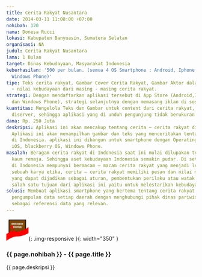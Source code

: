```yaml
---
title: Cerita Rakyat Nusantara
date: 2014-03-11 11:08:00 +07:00
nohibah: 120
nama: Donesa Rucci
lokasi: Kabupaten Banyuasin, Sumatera Selatan
organisasi: NA
judul: Cerita Rakyat Nusantara
lama: 1 Bulan
target: Dinas Kebudayaan, Masyarakat Indonesia
keberhasilan: '500 per bulan. (semua 4 OS Smartphone : Android, Iphone, Blackberry,
  Windows Phone)'
tipe: Teks cerita rakyat, Gambar Cover Cerita Rakyat, Gambar Aktor dalam cerita, Nilai
  - nilai kebudayaan dari masing - masing cerita rakyat.
strategi: Dengan mendaftarkan aplikasi tersebut di App Store (Android,Iphone,Blackberry,
  dan Windows Phone), strategi selanjutnya dengan memasang iklan di sosial media.
kuantitas: Mengelola Teks dan Gambar untuk content dari cerita rakyat, yang akan disimpan
  diserver, sehingga aplikasi yang di unduh pengunjung tidak berukuran besar.
dana: Rp. 250 Juta
deskripsi: Aplikasi ini akan mencakup tentang cerita – cerita rakyat di Indonesia.
  Aplikasi ini akan menampilkan gambar dan teks yang menceritakan tentang cerita rakyat
  di Indonesia. aplikasi ini dibangun untuk smartphone dengan Operating System Android,
  iOS, blackberry OS, Windows Phone.
masalah: Beragam cerita rakyat di Indonesia saat ini mulai dilupakan terutama oleh
  kaum remaja. Sehingga aset kebudayaan Indonesia semakin pudar. Di setiap daerah
  di Indonesia mempunyai bermacam – macam cerita rakyat yang menjadi legenda. Sebagai
  sebuah karya etika, cerita – cerita rakyat memiliki pesan dan nilai moral budaya
  yang dapat dijadikan sebagai aturan, pembentukan perilaku atau watak masyarakat.
  salah satu tujuan dari aplikasi ini yaitu untuk melestarikan kebudayaan di Indonesia.
solusi: Membuat aplikasi smartphone yang bertema tentang cerita rakyat nusantara,
  pengumpulan data setiap daerah dengan menghubungi pihak dinas pariwisata dan kebudayaan
  sebagai referensi data yang relevan.
---
```


![120](/static/img/hibahcms/120.png){: .img-responsive }{: width="350" }

### {{ page.nohibah }} - {{ page.title }}

{{ page.deskripsi }}
